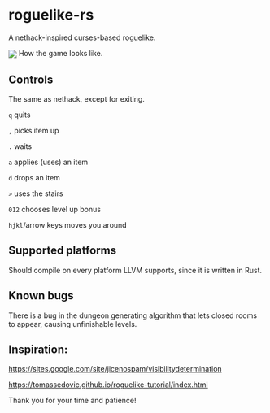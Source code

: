 # roguelike-rs

A nethack-inspired curses-based roguelike.

<img src="https://imgur.com/j3Fvc0u.png" align="center" />
How the game looks like.

## Controls
The same as nethack, except for exiting.

`q` quits

`,` picks item up

`.` waits

`a` applies (uses) an item

`d` drops an item

`>` uses the stairs

`012` chooses level up bonus

`hjkl`/arrow keys moves you around

## Supported platforms

Should compile on every platform LLVM supports, since it is written in Rust.

## Known bugs

There is a bug in the dungeon generating algorithm that lets closed rooms to
appear, causing unfinishable levels.

## Inspiration:
https://sites.google.com/site/jicenospam/visibilitydetermination

https://tomassedovic.github.io/roguelike-tutorial/index.html

Thank you for your time and patience!
